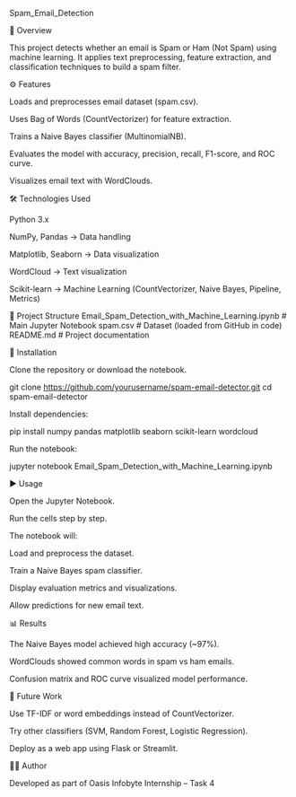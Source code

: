  Spam_Email_Detection
 
📌 Overview

This project detects whether an email is Spam or Ham (Not Spam) using machine learning. It applies text preprocessing, feature extraction, and classification techniques to build a spam filter.

⚙️ Features

Loads and preprocesses email dataset (spam.csv).

Uses Bag of Words (CountVectorizer) for feature extraction.

Trains a Naive Bayes classifier (MultinomialNB).

Evaluates the model with accuracy, precision, recall, F1-score, and ROC curve.

Visualizes email text with WordClouds.

🛠️ Technologies Used

Python 3.x

NumPy, Pandas → Data handling

Matplotlib, Seaborn → Data visualization

WordCloud → Text visualization

Scikit-learn → Machine Learning (CountVectorizer, Naive Bayes, Pipeline, Metrics)

📂 Project Structure
Email_Spam_Detection_with_Machine_Learning.ipynb   # Main Jupyter Notebook
spam.csv                                           # Dataset (loaded from GitHub in code)
README.md                                          # Project documentation

🔧 Installation

Clone the repository or download the notebook.

git clone https://github.com/yourusername/spam-email-detector.git
cd spam-email-detector


Install dependencies:

pip install numpy pandas matplotlib seaborn scikit-learn wordcloud


Run the notebook:

jupyter notebook Email_Spam_Detection_with_Machine_Learning.ipynb

▶️ Usage

Open the Jupyter Notebook.

Run the cells step by step.

The notebook will:

Load and preprocess the dataset.

Train a Naive Bayes spam classifier.

Display evaluation metrics and visualizations.

Allow predictions for new email text.

📊 Results

The Naive Bayes model achieved high accuracy (~97%).

WordClouds showed common words in spam vs ham emails.

Confusion matrix and ROC curve visualized model performance.

📌 Future Work

Use TF-IDF or word embeddings instead of CountVectorizer.

Try other classifiers (SVM, Random Forest, Logistic Regression).

Deploy as a web app using Flask or Streamlit.

👩‍💻 Author

Developed as part of Oasis Infobyte Internship – Task 4
